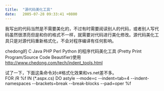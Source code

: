 ```yaml
---
title:  "源代码美化工具"
date:   2005-07-28 09:33:41 +0800
---
```


我写出的代码当然是不需要美化的，不过有时需要阅读别人的代码，或者别人写代码虽然很漂亮但是和你的格式不一样，就需要对代码进行美化修改。源代码美化工具只是对源代码重新格式化，不会对程序编译有任何影响。  

chedong的 C Java PHP Perl Python 的程序代码美化工具 (Pretty Print Program/Source Code Beautifier)使用 http://www.chedong.com/tech/indent_tools.html  

试了一下，下面这条命令对c#格式化效果和vs.net差不多。  
FOR /R %f IN (*.aspx.cs) DO astyle --mode=c --indent=tab=4 --indent-namespaces --brackets=break --break-blocks --pad=oper %f  

